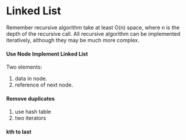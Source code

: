 # Linked List

Remember recursive algorithm take at least O(n) space, where n is the depth of the recursive call. All recursive algorithm can be implemented iteratively, although they may be much more complex.

#### Use Node Implement Linked List

Two elements:

1. data in node.
2. reference of next node.

#### Remove duplicates

1. use hash table
2. two iterators

#### kth to last


